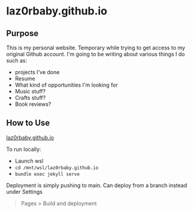 # laz0rbaby.github.io

## Purpose

This is my personal website. Temporary while trying to get access to my
original Github account. I'm going to be writing about various things I do
such as:
- projects I've done
- Resume
- What kind of opportunities I'm looking for
- Music stuff?
- Crafts stuff?
- Book reviews?


## How to Use

[laz0rbaby.github.io](laz0rbaby.github.io)

To run locally:
- Launch wsl
- `cd /mnt/wsl/laz0rbaby.github.io`
- `bundle exec jekyll serve`

Deployment is simply pushing to main. Can deploy from a branch instead under Settings
> Pages > Build and deployment
